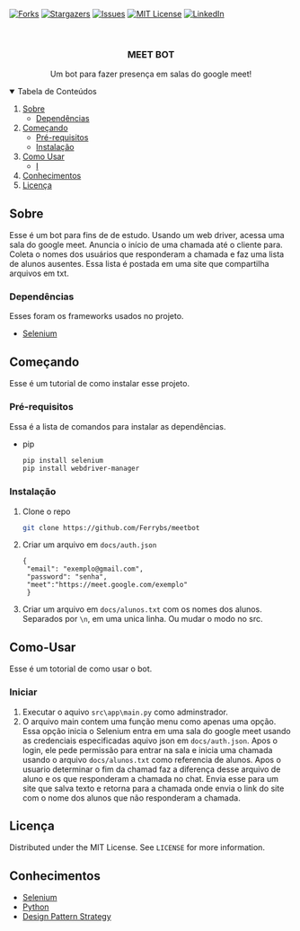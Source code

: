 <!--
*** Thanks for checking out the Best-README-Template. If you have a suggestion
*** that would make this better, please fork the repo and create a pull request
*** or simply open an issue with the tag "enhancement".
*** Thanks again! Now go create something AMAZING! :D
-->



<!-- PROJECT SHIELDS -->
<!--
*** I'm using markdown "reference style" links for readability.
*** Reference links are enclosed in brackets [ ] instead of parentheses ( ).
*** See the bottom of this document for the declaration of the reference variables
*** for contributors-url, forks-url, etc. This is an optional, concise syntax you may use.
*** https://www.markdownguide.org/basic-syntax/#reference-style-links
-->
[![Forks][forks-shield]][forks-url]
[![Stargazers][stars-shield]][stars-url]
[![Issues][issues-shield]][issues-url]
[![MIT License][license-shield]][license-url]
[![LinkedIn][linkedin-shield]][linkedin-url]


<!-- PROJECT LOGO -->
<br />
<p align="center">
  <h3 align="center">MEET BOT</h3>

  <p align="center">
    Um bot para fazer presença em salas do google meet!
  </p>
</p>

<!-- TABLE OF CONTENTS -->
<details open="open">
  <summary>Tabela de Conteúdos</summary>
  <ol>
    <li>
      <a href="#sobre">Sobre</a>
      <ul>
        <li><a href="#dependências">Dependências</a></li>
      </ul>
    </li>
    <li>
      <a href="#começando">Começando</a>
      <ul>
        <li><a href="#pré-requisitos">Pré-requisitos</a></li>
        <li><a href="#installation">Instalação</a></li>
      </ul>
    </li>
    <li>
      <a href="#Como-Usar">Como Usar</a>
      <ul>
        <li><a href="#Iniciar">I</a></li>
      </ul>
    </li>
    <li><a href="#conhecimentos">Conhecimentos</a></li>
    <li><a href="#licença">Licença</a></li>
  </ol>
</details>

<!-- ABOUT THE PROJECT -->
## Sobre

Esse é um bot para fins de de estudo. Usando um web driver, acessa uma sala do google meet. Anuncia o início de uma chamada até o cliente para. Coleta o nomes dos usuários que responderam a chamada e faz uma lista de alunos ausentes. Essa lista é postada em uma site que compartilha arquivos em txt. 

### Dependências

Esses foram os frameworks usados no projeto.
* [Selenium](https://selenium-python.readthedocs.io/)


<!-- GETTING STARTED -->
## Começando

Esse é um tutorial de como instalar esse projeto.

### Pré-requisitos

Essa é a lista de comandos para instalar as dependências.
* pip
  ```sh
  pip install selenium
  pip install webdriver-manager
  ```
### Instalação

1. Clone o repo
   ```sh
   git clone https://github.com/Ferrybs/meetbot
   ```
2. Criar um arquivo em `docs/auth.json`
   ```JS
   {
    "email": "exemplo@gmail.com",
    "password": "senha",
    "meet":"https://meet.google.com/exemplo"
    }   
   ```
3. Criar um arquivo em  `docs/alunos.txt` com os nomes dos alunos.
    Separados por `\n`, em uma unica linha. Ou mudar o modo no src.


## Como-Usar

Esse é um totorial de como usar o bot.

### Iniciar

1. Executar o aquivo `src\app\main.py` como adminstrador.
2. O arquivo main contem uma função menu como apenas uma opção. Essa opção inicia o Selenium entra em uma sala do google meet usando as credenciais especificadas aquivo json em `docs/auth.json`. Apos o login, ele pede permissão para entrar na sala e inicia uma chamada usando o arquivo `docs/alunos.txt` como referencia de alunos. Apos o usuario determinar o fim da chamad faz a diferença desse arquivo de aluno e os que responderam a chamada no chat. Envia esse para um site que salva texto e retorna para a chamada onde envia o link do site com o nome dos alunos que não responderam a chamada. 

<!-- LICENSE -->
## Licença

Distributed under the MIT License. See `LICENSE` for more information.

## Conhecimentos
* [Selenium](https://selenium-python.readthedocs.io/)
* [Python](https://docs.python.org/)
* [Design Pattern Strategy](https://refactoring.guru/pt-br/design-patterns/strategy)


<!-- MARKDOWN LINKS & IMAGES -->
<!-- https://www.markdownguide.org/basic-syntax/#reference-style-links -->
[forks-shield]: https://img.shields.io/github/forks/Ferrybs/meetbot.svg?style=for-the-badge
[forks-url]: https://github.com/othneildrew/Best-README-Template/network/members
[stars-shield]: https://img.shields.io/github/stars/Ferrybs/meetbot.svg?style=for-the-badge
[stars-url]: https://github.com/Ferrybs/meetbot/stargazers
[issues-shield]: https://img.shields.io/github/issues/Ferrybs/meetbot.svg?style=for-the-badge
[issues-url]: https://github.com/Ferrybs/meetbot/issues
[license-shield]: https://img.shields.io/github/license/Ferrybs/meetbot.svg?style=for-the-badge
[license-url]: https://github.com/Ferrybs/meetbot/blob/master/LICENSE
[linkedin-shield]: https://img.shields.io/badge/-LinkedIn-black.svg?style=for-the-badge&logo=linkedin&colorB=555
[linkedin-url]: https://www.linkedin.com/in/felipe-araujo-a0473818b/
